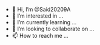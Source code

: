 - 👋 Hi, I’m @Said20209A
- 👀 I’m interested in ...
- 🌱 I’m currently learning ...
- 💞️ I’m looking to collaborate on ...
- 📫 How to reach me ...

<!---
Said20209A/Said20209A is a ✨ special ✨ repository because its `README.md` (this file) appears on your GitHub profile.
You can click the Preview link to take a look at your changes.
--->
